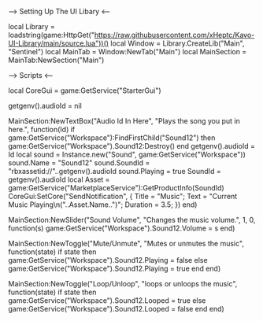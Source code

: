 --> Setting Up The UI Libary <--

local Library = loadstring(game:HttpGet("https://raw.githubusercontent.com/xHeptc/Kavo-UI-Library/main/source.lua"))()
local Window = Library.CreateLib("Main", "Sentinel")
local MainTab = Window:NewTab("Main")
local MainSection = MainTab:NewSection("Main")

--> Scripts <--

local CoreGui = game:GetService("StarterGui")

getgenv().audioId = nil

MainSection:NewTextBox("Audio Id In Here", "Plays the song you put in here.", function(Id)
    if game:GetService("Workspace"):FindFirstChild("Sound12") then
        game:GetService("Workspace").Sound12:Destroy()
    end
    getgenv().audioId = Id
    local sound = Instance.new("Sound", game:GetService("Workspace"))
    sound.Name = "Sound12"
    sound.SoundId = "rbxassetid://"..getgenv().audioId
    sound.Playing = true
    SoundId = getgenv().audioId
    local Asset = game:GetService("MarketplaceService"):GetProductInfo(SoundId)
    CoreGui:SetCore("SendNotification", {
	    Title = "Music";
	    Text = "Current Music Playing\n("..Asset.Name..")";
	    Duration = 3.5;
	})
end)

MainSection:NewSlider("Sound Volume", "Changes the music volume.", 1, 0, function(s)
    game:GetService("Workspace").Sound12.Volume = s
end)

MainSection:NewToggle("Mute/Unmute", "Mutes or unmutes the music", function(state)
    if state then
        game:GetService("Workspace").Sound12.Playing = false
    else
        game:GetService("Workspace").Sound12.Playing = true
    end
end)

MainSection:NewToggle("Loop/Unloop", "loops or unloops the music", function(state)
    if state then
        game:GetService("Workspace").Sound12.Looped = true
    else
        game:GetService("Workspace").Sound12.Looped = false
    end
end)
